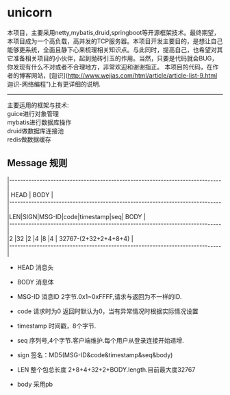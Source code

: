# unicorn  
本项目，主要采用netty,mybatis,druid,springboot等开源框架技术。最终期望，本项目成为一个高负载，高并发的TCP服务器。本项目开发主要目的，是想让自己能够更系统，全面且静下心来梳理相关知识点。与此同时，提高自己，也希望对其它准备相关项目的小伙伴，起到抛砖引玉的作用。当然，只要是代码就会BUG，你发现有什么不对或者不合理地方，非常欢迎和谢谢指正。
本项目的代码，在作者的博客网站，[迦识](http://www.wejias.com/html/article/article-list-9.html 迦识-网络编程")上有更详细的说明.

---
主要运用的框架与技术:  
guice进行对象管理    
mybatis进行数据库操作   
druid做数据库连接池    
redis做数据缓存    


## Message 规则
|-----------------------------------------------------------------------------|  
|                 HEAD        |             BODY                              |  
|-----------------------------------------------------------------------------|  
|LEN|SIGN|MSG-ID|code|timestamp|seq|             BODY                         |  
|-----------------------------------------------------------------------------|  
|2  |32  |2     |4   |8        |4  |          32767-(2+32+2+4+8+4)            |  
|-----------------------------------------------------------------------------|


- HEAD 消息头
- BODY 消息体

- MSG-ID 
  消息ID 2字节.0x1~0xFFFF,请求与返回为不一样的ID.
- code
  请求时为0
  返回时默认为0，当有异常情况时根据实际情况设置
- timestamp
  时间戳，8个字节.
- seq
  序列号,4个字节.客户端维护.每个用户从登录连接开始递增.
- sign
  签名：MD5(MSG-ID&code&timestamp&seq&body)
- LEN 整个包总长度
  2+8+4+32+2+BODY.length.目前最大度32767
- body 采用pb
